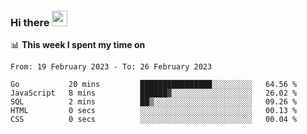 ### Hi there <a href="https://www.gautamkrishnar.com/"><img src="https://media.giphy.com/media/hvRJCLFzcasrR4ia7z/giphy.gif" width="25px"></a>

📊 **This week I spent my time on**

<!--START_SECTION:waka-->

```text
From: 19 February 2023 - To: 26 February 2023

Go           20 mins         ████████████████░░░░░░░░░   64.56 %
JavaScript   8 mins          ██████▓░░░░░░░░░░░░░░░░░░   26.02 %
SQL          2 mins          ██▒░░░░░░░░░░░░░░░░░░░░░░   09.26 %
HTML         0 secs          ░░░░░░░░░░░░░░░░░░░░░░░░░   00.13 %
CSS          0 secs          ░░░░░░░░░░░░░░░░░░░░░░░░░   00.04 %
```

<!--END_SECTION:waka-->
